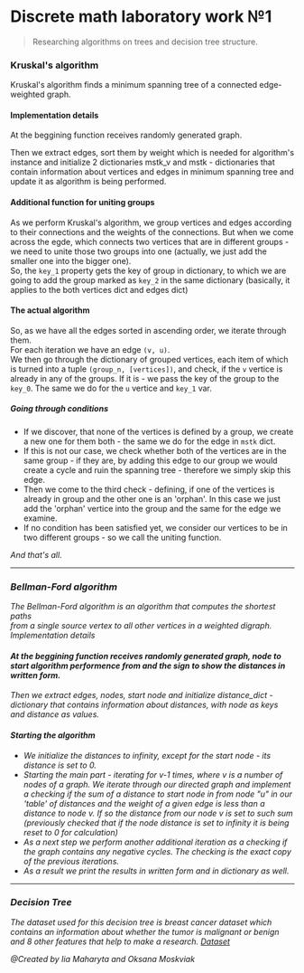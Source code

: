 # Discrete math laboratory work №1
> Researching algorithms on trees and decision tree structure.

### Kruskal's algorithm
Kruskal's algorithm finds a minimum spanning tree of a connected edge-weighted graph.

#### Implementation details
At the beggining function receives randomly generated graph.

Then we extract edges, sort them by weight which is needed for algorithm's instance and initialize
2 dictionaries mstk_v and mstk - dictionaries that contain information about vertices and edges
in minimum spanning tree and update it as algorithm is being performed.

#### Additional function for uniting groups
As we perform Kruskal's algorithm, we group vertices and edges according to their connections and the weights of the connections. But when we come across the egde, which connects two vertices that are in different groups - we need to unite those two groups into one (actually, we just add the smaller one into the bigger one). <br>
So, the  `key_1` property gets the key of group in dictionary, to which we are going to add the group marked as `key_2` in the same dictionary (basically, it applies to the both vertices dict and edges dict) <br>

#### The actual algorithm
So, as we have all the edges sorted in ascending order, we iterate through them. <br>
For each iteration we have an edge `(v, u)`. <br>
We then go through the dictionary of grouped vertices, each item of which is turned into a tuple `(group_n, [vertices])`, and check, if the `v` vertice is already in any of the groups. If it is - we pass the key of the group to the `key_0`. The same we do for the `u` vertice and `key_1` var. <br>

##### Going through conditions
- If we discover, that none of the vertices is defined by a group, we create a new one for them both - the same we do for the edge in `mstk` dict.<br>
- If this is not our case, we check whether both of the vertices are in the same group - if they are, by adding this edge to our group we would create a cycle and ruin the spanning tree - therefore we simply skip this edge. <br>
- Then we come to the third check - defining, if one of the vertices is already in group and the other one is an 'orphan'. In this case we just add the 'orphan' vertice into the group and the same for the edge we examine. <br>
- If no condition has been satisfied yet, we consider our vertices to be in two different groups - so we call the uniting function. 

<i>And that's all.<i>




<hr>

### Bellman-Ford algorithm
The Bellman-Ford algorithm is an algorithm that computes 
the shortest paths <br> from a single source vertex to all other vertices in a weighted digraph.
Implementation details
#### At the beggining function receives randomly generated graph, node to start algorithm performence from and the sign to show the distances in written form.

Then we extract edges, nodes, start node and initialize distance_dict - dictionary that contains information about distances, with node as keys and distance as values.

#### Starting the algorithm
- We initialize the distances to infinity, except for the start node - its distance is set to 0.
- Starting the main part - iterating for v-1 times, where v is a number of nodes of a graph. We iterate through our directed graph and implement a checking if the sum of a distance to start node in from node "u" in our 'table' of distances and the weight of a given edge is less than a distance to node v. If so the distance from our node v is set to such sum (previously checked that if the node distance is set to infinity it is being reset to 0 for calculation)
- As a next step we perform another additional iteration as a checking if the graph contains any negative cycles. The checking is the exact copy of the previous iterations.
- As a result we print the results in written form and in dictionary as well.
<hr>

### Decision Tree
The dataset used for this decision tree is breast cancer dataset which contains an information about whether 
the tumor is malignant or benign and 8 other features that help to make a research.
[Dataset](https://scikit-learn.org/stable/modules/generated/sklearn.datasets.load_breast_cancer.html)

<i>@Created by Iia Maharyta and Oksana Moskviak </i>
